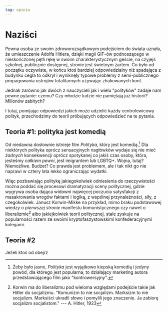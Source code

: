 ```yaml
---
tag: opinia
---
```


# Naziści

Pewna osoba ze swoim zdroworozsądkowym podejściem do świata uznała, że umieszczenie Adolfa Hitlera, dzięki magii GIF-ów podnoszącego w nieskończonej pętli rękę w swoim charakterystycznym geście, na czyjejś szkolnej, publicznie dostępnej, stronie jest świetnym żartem. Co było od początku oczywiste, w końcu ktoś bardziej odpowiedzialny niż spadająca z budynku cegła to odkrył i wyniknęły typowe problemy z semi-publicznego propagowania ustrojów totalitarnych używając zhakowanych kont.

Jednak zarówno jak dwóch z nauczycieli jak i wielu "polityków" zadaje nam pewne pytanie: czemu? Czy młodzie ludzie nie pamiętają już historii? Milionów zabitych?

I tutaj, pomijając odpowiedzi jakich może udzielić każdy centrolewicowy polityk, przechodzimy do teorii próbujących odpowiedzieć na te pytania.

## Teoria #1: polityka jest komedią

Od niedawna dosłownie istnieje film _Polityka_, który jest komedią.[^pol] Dla niektórych polityka oprócz sensacyjnych nagłówków wydaje się nie mieć _żadnych_ konsekwencji oprócz spotykanej co jakiś czas osoby, która, jesteśmy _całkiem pewni_, jest imigrantem lub LGBTQ+. Wojna, tutaj? Niemożliwe. Budżet? Co prawda jest problemem, ale i tak nikt go nie naprawi w cztery lata lekko ograniczając wydatki.

[^pol]: Żeby było jasne, _Polityka_ jest wyjątkowo kiepską komedią i jedyny powód, dla którego jest popularna, to działający marketing autora przedstawiającego film jako "kontrowersyjny".

Więc pozbawiając politykę jakiegokolwiek odniesienia do rzeczywistości można poddać się procesowi dramatyzacji sceny politycznej, gdzie wygrywa osoba dająca widowni najwięcej poczucia satysfakcji z masakrowania wrogów faktami i logiką, z wspólnej przynależności, siły, z czegokolwiek. Janusz Korwin-Mikke na przykład, mimo braku podstawowej wiedzy o _pierwszej stronie_ manifestu komunistycznego czy nawet o liberalizmie[^lib] albo jakiejkolwiek teorii politycznej, stale zyskuje na popularności razem ze swoimi kryptofaszystowskimi konfederacyjnymi kolegami.

[^lib]: Korwin ma do liberalizmu pod wieloma względami podejście takie jak Hitler do socjalizmu. "Komunizm to nie socjalizm. Marksizm to nie socjalizm. Marksiści ukradli słowo i pomylili jego znaczenie. Ja zabiorę socjalizm socjalistom." --- A. Hitler, 1923

## Teoria #2

Jeżeli ktoś od obejrz
